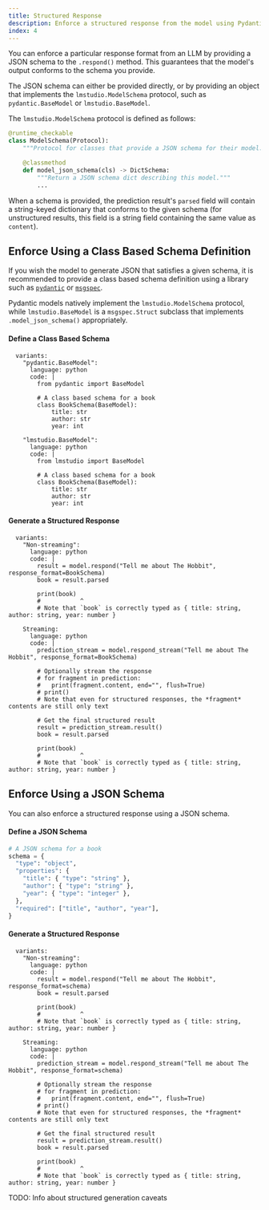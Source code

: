 ```yaml
---
title: Structured Response
description: Enforce a structured response from the model using Pydantic models or JSON Schema
index: 4
---
```


You can enforce a particular response format from an LLM by providing a JSON schema to the `.respond()` method.
This guarantees that the model's output conforms to the schema you provide.

The JSON schema can either be provided directly,
or by providing an object that implements the `lmstudio.ModelSchema` protocol,
such as `pydantic.BaseModel` or `lmstudio.BaseModel`.

The `lmstudio.ModelSchema` protocol is defined as follows:

```python
@runtime_checkable
class ModelSchema(Protocol):
    """Protocol for classes that provide a JSON schema for their model."""

    @classmethod
    def model_json_schema(cls) -> DictSchema:
        """Return a JSON schema dict describing this model."""
        ...

```

When a schema is provided, the prediction result's `parsed` field will contain a string-keyed dictionary that conforms
to the given schema (for unstructured results, this field is a string field containing the same value as `content`).


## Enforce Using a Class Based Schema Definition

If you wish the model to generate JSON that satisfies a given schema,
it is recommended to provide a class based schema definition using a library
such as [`pydantic`](https://docs.pydantic.dev/) or [`msgspec`](https://jcristharif.com/msgspec/).

Pydantic models natively implement the `lmstudio.ModelSchema` protocol,
while `lmstudio.BaseModel` is a `msgspec.Struct` subclass that implements `.model_json_schema()` appropriately.

#### Define a Class Based Schema

```lms_code_snippet
  variants:
    "pydantic.BaseModel":
      language: python
      code: |
        from pydantic import BaseModel

        # A class based schema for a book
        class BookSchema(BaseModel):
            title: str
            author: str
            year: int

    "lmstudio.BaseModel":
      language: python
      code: |
        from lmstudio import BaseModel

        # A class based schema for a book
        class BookSchema(BaseModel):
            title: str
            author: str
            year: int

```

#### Generate a Structured Response

```lms_code_snippet
  variants:
    "Non-streaming":
      language: python
      code: |
        result = model.respond("Tell me about The Hobbit", response_format=BookSchema)
        book = result.parsed

        print(book)
        #           ^
        # Note that `book` is correctly typed as { title: string, author: string, year: number }

    Streaming:
      language: python
      code: |
        prediction_stream = model.respond_stream("Tell me about The Hobbit", response_format=BookSchema)

        # Optionally stream the response
        # for fragment in prediction:
        #   print(fragment.content, end="", flush=True)
        # print()
        # Note that even for structured responses, the *fragment* contents are still only text

        # Get the final structured result
        result = prediction_stream.result()
        book = result.parsed

        print(book)
        #           ^
        # Note that `book` is correctly typed as { title: string, author: string, year: number }
```

## Enforce Using a JSON Schema

You can also enforce a structured response using a JSON schema.

#### Define a JSON Schema

```python
# A JSON schema for a book
schema = {
  "type": "object",
  "properties": {
    "title": { "type": "string" },
    "author": { "type": "string" },
    "year": { "type": "integer" },
  },
  "required": ["title", "author", "year"],
}
```

#### Generate a Structured Response

```lms_code_snippet
  variants:
    "Non-streaming":
      language: python
      code: |
        result = model.respond("Tell me about The Hobbit", response_format=schema)
        book = result.parsed

        print(book)
        #           ^
        # Note that `book` is correctly typed as { title: string, author: string, year: number }

    Streaming:
      language: python
      code: |
        prediction_stream = model.respond_stream("Tell me about The Hobbit", response_format=schema)

        # Optionally stream the response
        # for fragment in prediction:
        #   print(fragment.content, end="", flush=True)
        # print()
        # Note that even for structured responses, the *fragment* contents are still only text

        # Get the final structured result
        result = prediction_stream.result()
        book = result.parsed

        print(book)
        #           ^
        # Note that `book` is correctly typed as { title: string, author: string, year: number }
```

TODO: Info about structured generation caveats

<!-- ## Overview

Once you have [downloaded and loaded](/docs/basics/index) a large language model,
you can use it to respond to input through the API. This article covers getting JSON structured output, but you can also
[request text completions](/docs/api/sdk/completion),
[request chat responses](/docs/api/sdk/chat-completion), and
[use a vision-language model to chat about images](/docs/api/sdk/image-input).

### Usage

Certain models are trained to output valid JSON data that conforms to
a user-provided schema, which can be used programmatically in applications
that need structured data. This structured data format is supported by both
[`complete`](/docs/api/sdk/completion) and [`respond`](/docs/api/sdk/chat-completion)
methods, and relies on Pydantic in Python and Zod in TypeScript.

```lms_code_snippet
  variants:
    "Python (convenience API)":
      language: python
      code: |
        import { LMStudioClient } from "@lmstudio/sdk";
        import { z } from "zod";

        const Book = z.object({
          title: z.string(),
          author: z.string(),
          year: z.number().int()
        })

        const client = new LMStudioClient()
        const llm = client.llm.model()

        const response = llm.respond(
          "Tell me about The Hobbit.",
          { structured: Book },
        )

        console.log(response.content.title)
``` -->
